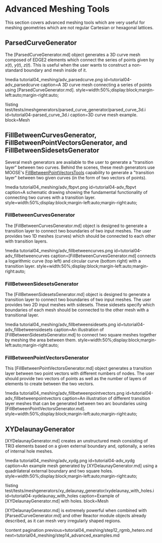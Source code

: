 # Advanced Meshing Tools

This section covers advanced meshing tools which are very useful for meshing geometries which are not regular Cartesian or hexagonal lattices.

## ParsedCurveGenerator

The [ParsedCurveGenerator.md] object generates a 3D curve mesh composed of EDGE2 elements which connect the series of points given by $x(t)$, $y(t)$, $z(t)$. This is useful when the user wants to construct a non-standard boundary and mesh inside of it.

!media tutorial04_meshing/adv_parsedcurve.png
       id=tutorial04-adv_parsedcurve
       caption=A 3D curve mesh connecting a series of points using [ParsedCurveGenerator.md].
       style=width:50%;display:block;margin-left:auto;margin-right:auto;

!listing test/tests/meshgenerators/parsed_curve_generator/parsed_curve_3d.i
         id=tutorial04-parsed_curve_3d.i
         caption=3D curve mesh example.
         block=Mesh

## FillBetweenCurvesGenerator, FillBetweenPointVectorsGenerator, and FillBetweenSidesetsGenerator

Several mesh generators are available to the user to generate a "transition layer" between two curves. Behind the scenes, these mesh generators use MOOSE's [FillBetweenPointVectorsTools](FillBetweenPointVectorsTools.md) capability to generate a "transition layer" between two given curves (in the form of two vectors of points).

!media tutorial04_meshing/adv_fbpvt.png
       id=tutorial04-adv_fbpvt
       caption=A schematic drawing showing the fundamental functionality of connecting two curves with a transition layer.
       style=width:50%;display:block;margin-left:auto;margin-right:auto;

### FillBetweenCurvesGenerator

The [FillBetweenCurvesGenerator.md] object is designed to generate a transition layer to connect two boundaries of two input meshes. The user provides two 1D meshes (curves) which should be connected to each other with transition layers.

!media tutorial04_meshing/adv_fillbetweencurves.png
       id=tutorial04-adv_fillbetweencurves
       caption=[FillBetweenCurvesGenerator.md] connects a logarithmic curve (top left) and circular curve (bottom right) with a transition layer.
       style=width:50%;display:block;margin-left:auto;margin-right:auto;

### FillBetweenSidesetsGenerator

The [FillBetweenSidesetsGenerator.md] object is designed to generate a transition layer to connect two boundaries of two input meshes. The user provides two 2D input meshes with sidesets. These sidesets specify which boundaries of each mesh should be connected to the other mesh with a transitional layer.

!media tutorial04_meshing/adv_fillbetweensidesets.png
       id=tutorial04-adv_fillbetweensidesets
       caption=An illustration of [FillBetweenSidesetsGenerator.md] to connect two square meshes together by meshing the area between them.
       style=width:50%;display:block;margin-left:auto;margin-right:auto;

### FillBetweenPointVectorsGenerator

This [FillBetweenPointVectorsGenerator.md] object generates a transition layer between two point vectors with different numbers of nodes. The user should provide two vectors of points as well as the number of layers of elements to create between the two vectors.

!media tutorial04_meshing/adv_fillbetweenpointvectors.png
       id=tutorial04-adv_fillbetweenpointvectors
       caption=An illustration of different transition layer meshes that can be generated between two arc boundaries using [FillBetweenPointVectorsGenerator.md].
       style=width:50%;display:block;margin-left:auto;margin-right:auto;

## XYDelaunayGenerator

[XYDelaunayGenerator.md] creates an unstructured mesh consisting of TRI3 elements based on a given external boundary and, optionally, a series of internal hole meshes.

!media tutorial04_meshing/adv_xydg.png
       id=tutorial04-adv_xydg
       caption=An example mesh generated by [XYDelaunayGenerator.md] using a quadrilateral external boundary and two square holes.
       style=width:50%;display:block;margin-left:auto;margin-right:auto;

!listing test/tests/meshgenerators/xy_delaunay_generator/xydelaunay_with_holes.i
         id=tutorial04-xydelaunay_with_holes
         caption=Example of [XYDelaunayGenerator.md] with holes.
         block=Mesh

[XYDelaunayGenerator.md] is extremely powerful when combined with [ParsedCurveGenerator.md] and other Reactor module objects already described, as it can mesh very irregularly shaped regions.

!content pagination previous=tutorial04_meshing/step12_rgmb_hetero.md
                    next=tutorial04_meshing/step14_advanced_examples.md
